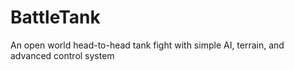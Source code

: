 # BattleTank
An open world head-to-head tank fight with simple AI, terrain, and advanced control system

